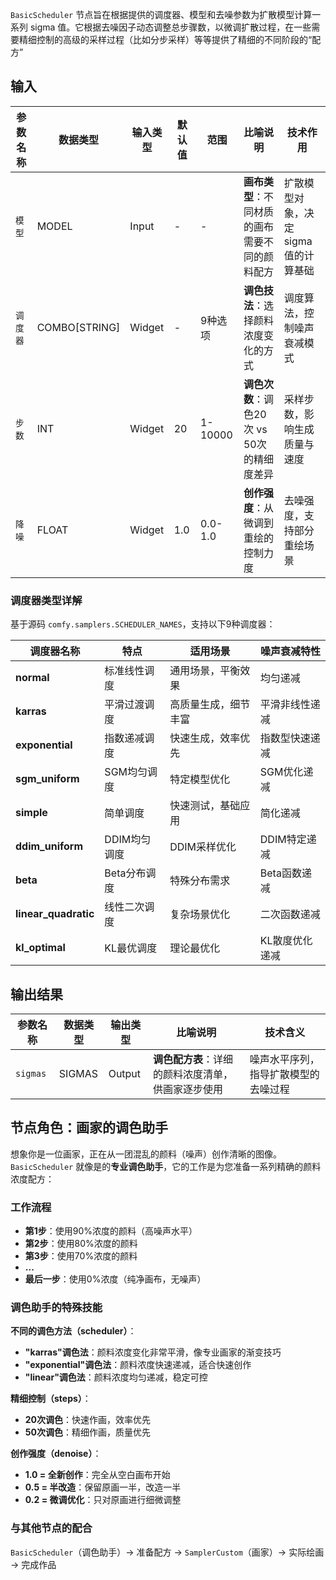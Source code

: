 `BasicScheduler` 节点旨在根据提供的调度器、模型和去噪参数为扩散模型计算一系列 sigma 值。它根据去噪因子动态调整总步骤数，以微调扩散过程，在一些需要精细控制的高级的采样过程（比如分步采样）等等提供了精细的不同阶段的“配方”

## 输入

| 参数名称      | 数据类型       | 输入类型  | 默认值  | 范围     | 比喻说明                                        | 技术作用                        |
| ----------- | ------------- | -------- | ------ | ------- | ---------------------------------------------- | ------------------------------ |
| `模型`     | MODEL         | Input    | -      | -       | **画布类型**：不同材质的画布需要不同的颜料配方        | 扩散模型对象，决定sigma值的计算基础 |
| `调度器` | COMBO[STRING] | Widget   | -      | 9种选项  | **调色技法**：选择颜料浓度变化的方式                | 调度算法，控制噪声衰减模式          |
| `步数`     | INT           | Widget   | 20     | 1-10000 | **调色次数**：调色20次 vs 50次的精细度差异          | 采样步数，影响生成质量与速度        |
| `降噪`   | FLOAT         | Widget   | 1.0    | 0.0-1.0 | **创作强度**：从微调到重绘的控制力度                | 去噪强度，支持部分重绘场景          |

### 调度器类型详解

基于源码 `comfy.samplers.SCHEDULER_NAMES`，支持以下9种调度器：

| 调度器名称             | 特点         | 适用场景               | 噪声衰减特性     |
| -------------------- | ------------ | -------------------- | -------------- |
| **normal**           | 标准线性调度   | 通用场景，平衡效果      | 均匀递减         |
| **karras**           | 平滑过渡调度   | 高质量生成，细节丰富    | 平滑非线性递减    |
| **exponential**      | 指数递减调度   | 快速生成，效率优先      | 指数型快速递减    |
| **sgm_uniform**      | SGM均匀调度   | 特定模型优化           | SGM优化递减      |
| **simple**           | 简单调度      | 快速测试，基础应用      | 简化递减         |
| **ddim_uniform**     | DDIM均匀调度  | DDIM采样优化          | DDIM特定递减     |
| **beta**             | Beta分布调度  | 特殊分布需求          | Beta函数递减      |
| **linear_quadratic** | 线性二次调度   | 复杂场景优化          | 二次函数递减     |
| **kl_optimal**       | KL最优调度    | 理论最优化            | KL散度优化递减   |

## 输出结果

| 参数名称   | 数据类型  | 输出类型   | 比喻说明                                           | 技术含义                         |
| -------- | -------- | -------- | -------------------------------------------------- | ------------------------------ |
| `sigmas` | SIGMAS   | Output   | **调色配方表**：详细的颜料浓度清单，供画家逐步使用         | 噪声水平序列，指导扩散模型的去噪过程 |

## 节点角色：画家的调色助手

想象你是一位画家，正在从一团混乱的颜料（噪声）创作清晰的图像。`BasicScheduler` 就像是的**专业调色助手**，它的工作是为您准备一系列精确的颜料浓度配方：

### 工作流程

- **第1步**：使用90%浓度的颜料（高噪声水平）
- **第2步**：使用80%浓度的颜料  
- **第3步**：使用70%浓度的颜料
- **...**
- **最后一步**：使用0%浓度（纯净画布，无噪声）

### 调色助手的特殊技能

**不同的调色方法（scheduler）**：

- **"karras"调色法**：颜料浓度变化非常平滑，像专业画家的渐变技巧
- **"exponential"调色法**：颜料浓度快速递减，适合快速创作
- **"linear"调色法**：颜料浓度均匀递减，稳定可控

**精细控制（steps）**：

- **20次调色**：快速作画，效率优先
- **50次调色**：精细作画，质量优先

**创作强度（denoise）**：

- **1.0 = 全新创作**：完全从空白画布开始
- **0.5 = 半改造**：保留原画一半，改造一半
- **0.2 = 微调优化**：只对原画进行细微调整

### 与其他节点的配合

`BasicScheduler`（调色助手）→ 准备配方 → `SamplerCustom`（画家）→ 实际绘画 → 完成作品
